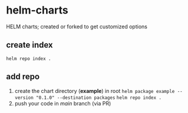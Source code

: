 # helm-charts
HELM charts; created or forked to get customized options

## create index
`helm repo index .`

## add repo
1. create the chart directory (**example**) in root
`helm package example --version "0.1.0" --destination packages`
`helm repo index .`
2. push your code in *main* branch (via PR)
